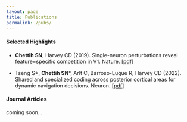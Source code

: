 ```yaml
---
layout: page
title: Publications
permalink: /pubs/
---
```


#### Selected Highlights
* __Chettih SN__, Harvey CD (2019). Single-neuron perturbations reveal feature=specific competition in V1. Nature. [[pdf]](/pdfs/influence.pdf)

* Tseng S*, __Chettih SN__\*, Arlt C, Barroso-Luque R, Harvey CD (2022). Shared and specialized coding across posterior cortical areas for dynamic navigation decisions. Neuron. [[pdf]](/pdfs/ppc.pdf)

#### Journal Articles

coming soon...